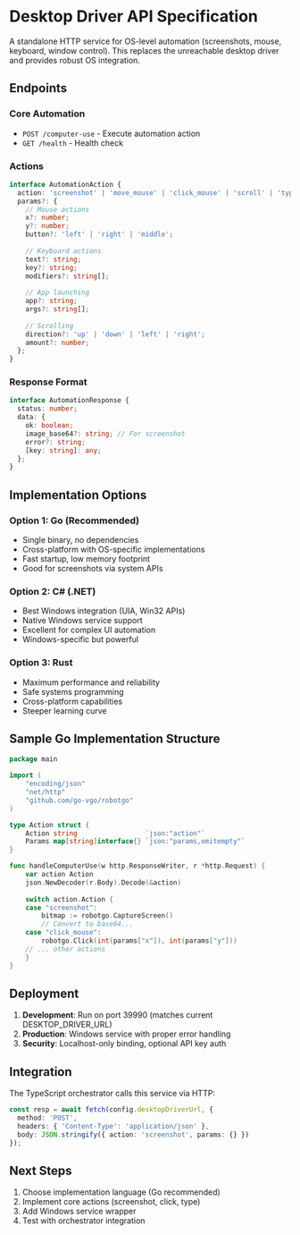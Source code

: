 # Desktop Driver API Specification

A standalone HTTP service for OS-level automation (screenshots, mouse, keyboard, window control). This replaces the unreachable desktop driver and provides robust OS integration.

## Endpoints

### Core Automation
- `POST /computer-use` - Execute automation action
- `GET /health` - Health check

### Actions

```typescript
interface AutomationAction {
  action: 'screenshot' | 'move_mouse' | 'click_mouse' | 'scroll' | 'type_text' | 'key_press' | 'open_app';
  params?: {
    // Mouse actions
    x?: number;
    y?: number;
    button?: 'left' | 'right' | 'middle';
    
    // Keyboard actions
    text?: string;
    key?: string;
    modifiers?: string[];
    
    // App launching
    app?: string;
    args?: string[];
    
    // Scrolling
    direction?: 'up' | 'down' | 'left' | 'right';
    amount?: number;
  };
}
```

### Response Format

```typescript
interface AutomationResponse {
  status: number;
  data: {
    ok: boolean;
    image_base64?: string; // For screenshot
    error?: string;
    [key: string]: any;
  };
}
```

## Implementation Options

### Option 1: Go (Recommended)
- Single binary, no dependencies
- Cross-platform with OS-specific implementations
- Fast startup, low memory footprint
- Good for screenshots via system APIs

### Option 2: C# (.NET)
- Best Windows integration (UIA, Win32 APIs)
- Native Windows service support
- Excellent for complex UI automation
- Windows-specific but powerful

### Option 3: Rust
- Maximum performance and reliability
- Safe systems programming
- Cross-platform capabilities
- Steeper learning curve

## Sample Go Implementation Structure

```go
package main

import (
    "encoding/json"
    "net/http"
    "github.com/go-vgo/robotgo"
)

type Action struct {
    Action string                 `json:"action"`
    Params map[string]interface{} `json:"params,omitempty"`
}

func handleComputerUse(w http.ResponseWriter, r *http.Request) {
    var action Action
    json.NewDecoder(r.Body).Decode(&action)
    
    switch action.Action {
    case "screenshot":
        bitmap := robotgo.CaptureScreen()
        // Convert to base64...
    case "click_mouse":
        robotgo.Click(int(params["x"]), int(params["y"]))
    // ... other actions
    }
}
```

## Deployment

1. **Development**: Run on port 39990 (matches current DESKTOP_DRIVER_URL)
2. **Production**: Windows service with proper error handling
3. **Security**: Localhost-only binding, optional API key auth

## Integration

The TypeScript orchestrator calls this service via HTTP:
```typescript
const resp = await fetch(config.desktopDriverUrl, {
  method: 'POST',
  headers: { 'Content-Type': 'application/json' },
  body: JSON.stringify({ action: 'screenshot', params: {} })
});
```

## Next Steps

1. Choose implementation language (Go recommended)
2. Implement core actions (screenshot, click, type)
3. Add Windows service wrapper
4. Test with orchestrator integration